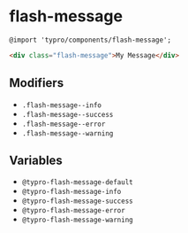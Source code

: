 # flash-message

```less
@import 'typro/components/flash-message';
```

```html
<div class="flash-message">My Message</div>
```


## Modifiers

* `.flash-message--info`
* `.flash-message--success`
* `.flash-message--error`
* `.flash-message--warning`


## Variables

* `@typro-flash-message-default`
* `@typro-flash-message-info`
* `@typro-flash-message-success`
* `@typro-flash-message-error`
* `@typro-flash-message-warning`
